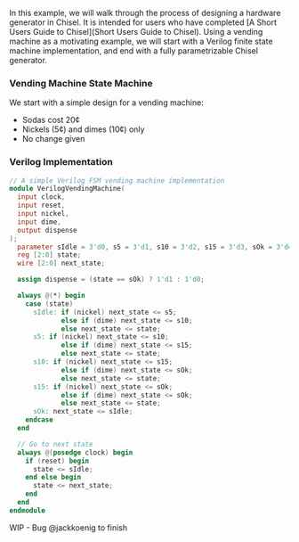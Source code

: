 In this example, we will walk through the process of designing a hardware generator in Chisel. It is intended for users who have completed [A Short Users Guide to Chisel](Short Users Guide to Chisel). Using a vending machine as a motivating example, we will start with a Verilog finite state machine implementation, and end with a fully parametrizable Chisel generator.

### Vending Machine State Machine

We start with a simple design for a vending machine:
* Sodas cost 20¢
* Nickels (5¢) and dimes (10¢) only
* No change given

### Verilog Implementation

```verilog
// A simple Verilog FSM vending machine implementation
module VerilogVendingMachine(
  input clock,
  input reset,
  input nickel,
  input dime,
  output dispense
);
  parameter sIdle = 3'd0, s5 = 3'd1, s10 = 3'd2, s15 = 3'd3, sOk = 3'd4;
  reg [2:0] state;
  wire [2:0] next_state;

  assign dispense = (state == sOk) ? 1'd1 : 1'd0;

  always @(*) begin
    case (state)
      sIdle: if (nickel) next_state <= s5;
             else if (dime) next_state <= s10;
             else next_state <= state;
      s5: if (nickel) next_state <= s10;
             else if (dime) next_state <= s15;
             else next_state <= state;
      s10: if (nickel) next_state <= s15;
             else if (dime) next_state <= sOk;
             else next_state <= state;
      s15: if (nickel) next_state <= sOk;
             else if (dime) next_state <= sOk;
             else next_state <= state;
      sOk: next_state <= sIdle;
    endcase
  end

  // Go to next state
  always @(posedge clock) begin
    if (reset) begin
      state <= sIdle;
    end else begin
      state <= next_state;
    end
  end
endmodule
```

WIP - Bug @jackkoenig to finish